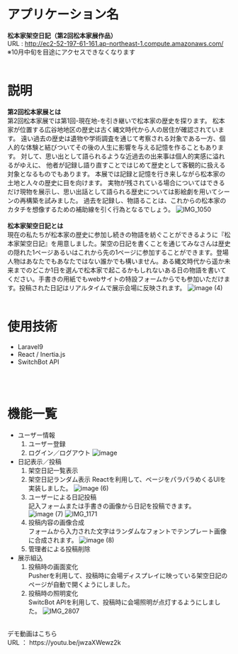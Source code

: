 # アプリケーション名
**松本家架空日記（第2回松本家展作品）**  
URL : http://ec2-52-197-61-161.ap-northeast-1.compute.amazonaws.com/
<br>
※10月中旬を目途にアクセスできなくなります
<br>
<br>

# 説明
**第2回松本家展とは**<br>
第2回松本家展では第1回-現在地-を引き継いで松本家の歴史を探ります。 松本家が位置する広谷地地区の歴史は古く縄文時代から人の居住が確認されています。 遠い過去の歴史は遺物や学術調査を通じて考察される対象である一方、個人的な体験と結びついてその後の人生に影響を与える記憶を作ることもあります。 対して、思い出として語られるような近過去の出来事は個人的実感に溢れるがゆえに、 他者が記録し語り直すことではじめて歴史として客観的に扱える対象となるものでもあります。 本展では記録と記憶を行き来しながら松本家の土地と人々の歴史に目を向けます。 実物が残されている場合についてはできるだけ現物を展示し、思い出話として語られる歴史については影絵劇を用いてシーンの再構築を試みました。 過去を記録し、物語ることは、これからの松本家のカタチを想像するための補助線を引く行為となるでしょう。
![IMG_1050](https://user-images.githubusercontent.com/77391181/194599113-9c4e584f-6de2-443f-bb7f-7b335ad4735f.JPG)
<br><br>
**松本家架空日記とは**<br>
現在の私たちが松本家の歴史に参加し続きの物語を紡ぐことができるように『松本家架空日記』を用意しました。架空の日記を書くことを通じてみなさんは歴史の隠れた1ページあるいはこれから先の1ページに参加することができます。登場人物はあなたでもあなたではない誰かでも構いません。ある縄文時代から遥か未来までのどこか1日を選んで松本家で起こるかもしれないある日の物語を書いてください。手書きの用紙でもwebサイトの特設フォームからでも参加いただけます。投稿された日記はリアルタイムで展示会場に反映されます。
![image (4)](https://user-images.githubusercontent.com/77391181/194599523-6c4dd8e3-5d61-4112-8531-4bb9de5b841b.png)
<br><br>

# 使用技術
- Laravel9
- React / Inertia.js
- SwitchBot API
<br>
<br>

# 機能一覧
- ユーザー情報
    1. ユーザー登録
    2. ログイン／ログアウト
    ![image](https://user-images.githubusercontent.com/77391181/194601481-78632f73-3baf-4935-afcf-442ecb361672.png)
- 日記表示／投稿
    1. 架空日記一覧表示
    2. 架空日記ランダム表示
    Reactを利用して、ページをパラパラめくるUIを実装しました。
    ![image (6)](https://user-images.githubusercontent.com/77391181/194601617-b5f11c27-79af-43a6-8bf0-0c00a5695155.png)
    3. ユーザーによる日記投稿
    <br>記入フォームまたは手書きの画像から日記を投稿できます。
    ![image (7)](https://user-images.githubusercontent.com/77391181/194601765-4176f65d-c5a9-4dfd-a74e-e9a2d2430cee.png)
    ![IMG_1171](https://user-images.githubusercontent.com/77391181/194601901-5d54db0a-c8c9-4a45-8dd9-b90bc7371ad6.JPG)
    4. 投稿内容の画像合成
    <br>フォームから入力された文字はランダムなフォントでテンプレート画像に合成されます。
    ![image (8)](https://user-images.githubusercontent.com/77391181/194602033-2ef1ac8d-d5bb-4a8e-84ce-efc4b3a07b4f.png)
    5. 管理者による投稿削除
- 展示組込
    1. 投稿時の画面変化
    <br>Pusherを利用して、投稿時に会場ディスプレイに映っている架空日記のページが自動で開くようにしました。
    2. 投稿時の照明変化
    <br>SwitcBot APIを利用して、投稿時に会場照明が点灯するようにしました。
    ![IMG_2807](https://user-images.githubusercontent.com/77391181/194602357-772cf848-6ee7-41bc-96ff-e927859c768f.jpg)

<br>
デモ動画はこちら
<br>
URL ： https://youtu.be/jwzaXWewz2k
